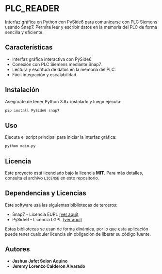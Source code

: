 # PLC_READER
Interfaz gráfica en Python con PySide6 para comunicarse con PLC Siemens usando Snap7. Permite leer y escribir datos en la memoria del PLC de forma sencilla y eficiente.

## Características
- Interfaz gráfica interactiva con PySide6.
- Conexión con PLC Siemens mediante Snap7.
- Lectura y escritura de datos en la memoria del PLC.
- Fácil integración y escalabilidad.

## Instalación
Asegúrate de tener Python 3.8+ instalado y luego ejecuta:

```bash
pip install PySide6 snap7
```

## Uso
Ejecuta el script principal para iniciar la interfaz gráfica:

```bash
python main.py
```

## Licencia
Este proyecto está licenciado bajo la licencia **MIT**. Para más detalles, consulta el archivo `LICENSE` en este repositorio.

## Dependencias y Licencias
Este software usa las siguientes bibliotecas de terceros:

- Snap7 - Licencia EUPL [(ver aquí)](https://github.com/klemenzagar/snap7)  
- PySide6 - Licencia LGPL [(ver aquí)](https://doc.qt.io/qtforpython/licenses.html)  

Estas bibliotecas se usan de forma dinámica, por lo que esta aplicación puede tener cualquier licencia sin obligación de liberar su código fuente.

## Autores
- **Jashua Jafet Solon Aquino**
- **Jeremy Lorenzo Calderon Alvarado**



